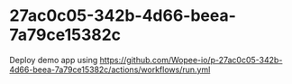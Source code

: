 # 27ac0c05-342b-4d66-beea-7a79ce15382c
Deploy demo app using https://github.com/Wopee-io/p-27ac0c05-342b-4d66-beea-7a79ce15382c/actions/workflows/run.yml
